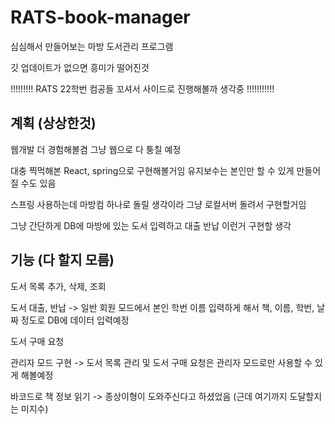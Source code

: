 # RATS-book-manager
심심해서 만들어보는 마방 도서관리 프로그램

깃 업데이트가 없으면 흥미가 떨어진것

!!!!!!!!! RATS 22학번 컴공들 꼬셔서 사이드로 진행해볼까 생각중 !!!!!!!!!!!

## 계획 (상상한것)
웹개발 더 경험해볼겸 그냥 웹으로 다 퉁칠 예정

대충 찍먹해본 React, spring으로 구현해볼거임 유지보수는 본인만 할 수 있게 만들어질 수도 있음

스프링 사용하는데 마방컴 하나로 돌릴 생각이라 그냥 로컬서버 돌려서 구현할거임

그냥 간단하게 DB에 마방에 있는 도서 입력하고 대출 반납 이런거 구현할 생각

## 기능 (다 할지 모름)
도서 목록 추가, 삭제, 조회

도서 대출, 반납 -> 일반 회원 모드에서 본인 학번 이름 입력하게 해서 책, 이름, 학번, 날짜 정도로 DB에 데이터 입력예정

도서 구매 요청

관리자 모드 구현 -> 도서 목록 관리 및 도서 구매 요청은 관리자 모드로만 사용할 수 있게 해볼예정

바코드로 책 정보 읽기 -> 종상이형이 도와주신다고 하셨었음 (근데 여기까지 도달할지는 미지수)
